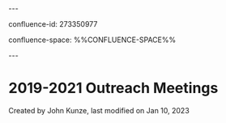 \---

confluence-id: 273350977

confluence-space: %%CONFLUENCE-SPACE%%

\---

2019-2021 Outreach Meetings
===========================

Created by John Kunze, last modified on Jan 10, 2023